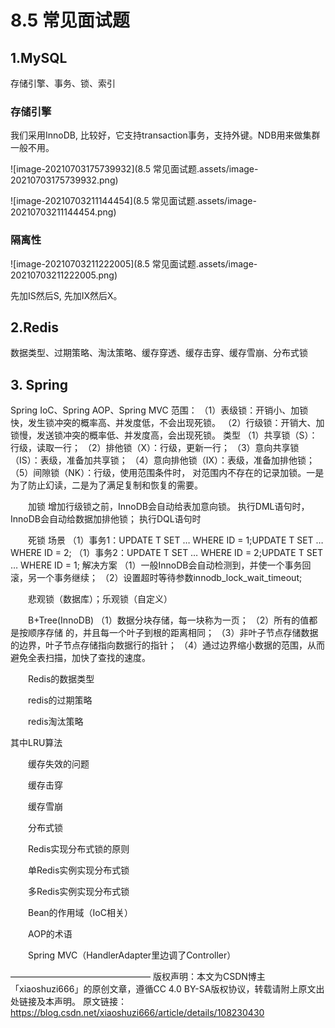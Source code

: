 # 8.5 常见面试题



## 1.MySQL
存储引擎、事务、锁、索引

### 存储引擎

我们采用InnoDB, 比较好，它支持transaction事务，支持外键。NDB用来做集群一般不用。

![image-20210703175739932](8.5 常见面试题.assets/image-20210703175739932.png)

![image-20210703211144454](8.5 常见面试题.assets/image-20210703211144454.png)

### 隔离性

![image-20210703211222005](8.5 常见面试题.assets/image-20210703211222005.png)

先加IS然后S, 先加IX然后X。



## 2.Redis

数据类型、过期策略、淘汰策略、缓存穿透、缓存击穿、缓存雪崩、分布式锁

## 3. Spring

Spring IoC、Spring AOP、Spring MVC
范围：
（1）表级锁：开销小、加锁快，发生锁冲突的概率高、并发度低，不会出现死锁。
（2）行级锁：开销大、加锁慢，发送锁冲突的概率低、并发度高，会出现死锁。
类型
（1）共享锁（S）：行级，读取一行；
（2）排他锁（X）：行级，更新一行；
（3）意向共享锁（IS）：表级，准备加共享锁；
（4）意向排他锁（IX）：表级，准备加排他锁；
（5）间隙锁（NK）：行级，使用范围条件时，
对范围内不存在的记录加锁。一是为了防止幻读，二是为了满足复制和恢复的需要。

  加锁
增加行级锁之前，InnoDB会自动给表加意向锁。
执行DML语句时，InnoDB会自动给数据加排他锁；
执行DQL语句时

  死锁
场景
（1）事务1：UPDATE T SET … WHERE ID = 1;UPDATE T SET … WHERE ID = 2;
（1）事务2：UPDATE T SET … WHERE ID = 2;UPDATE T SET … WHERE ID = 1;
解决方案
（1）一般InnoDB会自动检测到，并使一个事务回滚，另一个事务继续；
（2）设置超时等待参数innodb_lock_wait_timeout;

  悲观锁（数据库）；乐观锁（自定义）

  B+Tree(InnoDB)
（1）数据分块存储，每一块称为一页；
（2）所有的值都是按顺序存储 的，并且每一个叶子到根的距离相同；
（3）非叶子节点存储数据的边界，叶子节点存储指向数据行的指针；
（4）通过边界缩小数据的范围，从而避免全表扫描，加快了查找的速度。

  Redis的数据类型

  redis的过期策略

  redis淘汰策略

其中LRU算法

  缓存失效的问题

  缓存击穿

  缓存雪崩

  分布式锁

  Redis实现分布式锁的原则

  单Redis实例实现分布式锁

  多Redis实例实现分布式锁

  Bean的作用域（IoC相关）

  AOP的术语

  Spring MVC（HandlerAdapter里边调了Controller）

————————————————
版权声明：本文为CSDN博主「xiaoshuzi666」的原创文章，遵循CC 4.0 BY-SA版权协议，转载请附上原文出处链接及本声明。
原文链接：https://blog.csdn.net/xiaoshuzi666/article/details/108230430